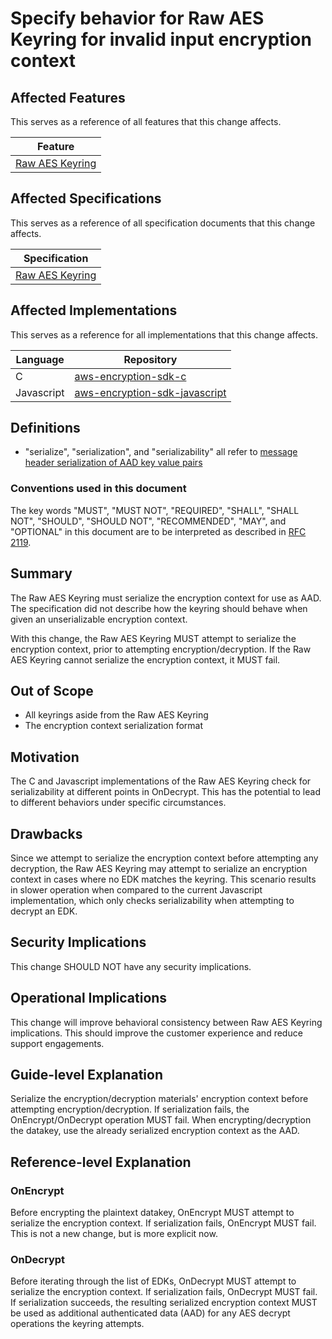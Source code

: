 [//]: # "Copyright Amazon.com Inc. or its affiliates. All Rights Reserved."
[//]: # "SPDX-License-Identifier: CC-BY-SA-4.0"

# Specify behavior for Raw AES Keyring for invalid input encryption context

## Affected Features

This serves as a reference of all features that this change affects.

| Feature                                                                                                                                                   |
| --------------------------------------------------------------------------------------------------------------------------------------------------------- |
| [Raw AES Keyring](https://github.com/awslabs/aws-encryption-sdk-specification/blob/623992d999db0b309d8a8adbd664f0d72feee813/framework/raw-aes-keyring.md) |

## Affected Specifications

This serves as a reference of all specification documents that this change affects.

| Specification                                                                                                                                             |
| --------------------------------------------------------------------------------------------------------------------------------------------------------- |
| [Raw AES Keyring](https://github.com/awslabs/aws-encryption-sdk-specification/blob/623992d999db0b309d8a8adbd664f0d72feee813/framework/raw-aes-keyring.md) |

## Affected Implementations

This serves as a reference for all implementations that this change affects.

| Language   | Repository                                                                            |
| ---------- | ------------------------------------------------------------------------------------- |
| C          | [aws-encryption-sdk-c](https://github.com/aws/aws-encryption-sdk-c)                   |
| Javascript | [aws-encryption-sdk-javascript](https://github.com/aws/aws-encryption-sdk-javascript) |

## Definitions

- "serialize", "serialization", and "serializability" all refer to
  [message header serialization of AAD key value pairs](../../data-format/message-header.md#key-value-pairs)

### Conventions used in this document

The key words
"MUST", "MUST NOT", "REQUIRED", "SHALL", "SHALL NOT",
"SHOULD", "SHOULD NOT", "RECOMMENDED", "MAY", and "OPTIONAL"
in this document are to be interpreted as described in
[RFC 2119](https://tools.ietf.org/html/rfc2119).

## Summary

The Raw AES Keyring must serialize the encryption context for use as AAD.
The specification did not describe how the keyring should behave when given an unserializable encryption context.

With this change, the Raw AES Keyring MUST attempt to serialize the encryption context,
prior to attempting encryption/decryption.
If the Raw AES Keyring cannot serialize the encryption context, it MUST fail.

## Out of Scope

- All keyrings aside from the Raw AES Keyring
- The encryption context serialization format

## Motivation

The C and Javascript implementations of the Raw AES Keyring check for serializability at different points in OnDecrypt.
This has the potential to lead to different behaviors under specific circumstances.

## Drawbacks

Since we attempt to serialize the encryption context before attempting any decryption,
the Raw AES Keyring may attempt to serialize an encryption context in cases where no EDK matches the keyring.
This scenario results in slower operation when compared to the current Javascript implementation,
which only checks serializability when attempting to decrypt an EDK.

## Security Implications

This change SHOULD NOT have any security implications.

## Operational Implications

This change will improve behavioral consistency between Raw AES Keyring implications.
This should improve the customer experience and reduce support engagements.

## Guide-level Explanation

Serialize the encryption/decryption materials' encryption context before attempting encryption/decryption.
If serialization fails, the OnEncrypt/OnDecrypt operation MUST fail.
When encrypting/decryption the datakey, use the already serialized encryption context as the AAD.

## Reference-level Explanation

### OnEncrypt

Before encrypting the plaintext datakey, OnEncrypt MUST attempt to serialize the encryption context.
If serialization fails, OnEncrypt MUST fail.
This is not a new change, but is more explicit now.

### OnDecrypt

Before iterating through the list of EDKs, OnDecrypt MUST attempt to serialize the encryption context.
If serialization fails, OnDecrypt MUST fail.
If serialization succeeds,
the resulting serialized encryption context MUST be used as additional authenticated
data (AAD) for any AES decrypt operations the keyring attempts.
